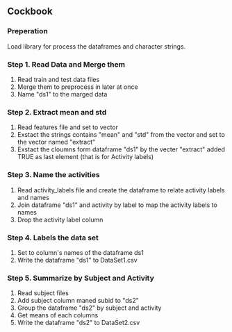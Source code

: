 ## Cockbook

### Preperation
Load library for process the dataframes and character strings.

### Step 1. Read Data and Merge them
1. Read train and test data files
2. Merge them to preprocess in later at once
3. Name "ds1" to the marged data

### Step 2. Extract mean and std
1. Read features file and set to vector
2. Exstact the strings contains "mean" and "std" from the vector and set to the vector named "extract"
3. Exstact the cloumns form dataframe "ds1" by the vecter "extract" added TRUE as last element (that is for Activity labels)

### Step 3. Name the activities
1. Read activity_labels file and create the dataframe to relate activity labels and names
2. Join dataframe "ds1" and activity by label to map the activity labels to names
3. Drop the activity label column

### Step 4.  Labels the data set
1. Set to column's names of the dataframe ds1
2. Write the dataframe "ds1" to DataSet1.csv

### Step 5.  Summarize by Subject and Activity
1. Read subject files
2. Add subject column maned subid to "ds2"
2. Group the dataframe "ds2" by subject and activity
3. Get means of each columns
4. Write the dataframe "ds2" to DataSet2.csv
